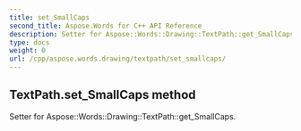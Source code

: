 ```yaml
---
title: set_SmallCaps
second_title: Aspose.Words for C++ API Reference
description: Setter for Aspose::Words::Drawing::TextPath::get_SmallCaps. 
type: docs
weight: 0
url: /cpp/aspose.words.drawing/textpath/set_smallcaps/
---
```

## TextPath.set_SmallCaps method


Setter for Aspose::Words::Drawing::TextPath::get_SmallCaps. 

